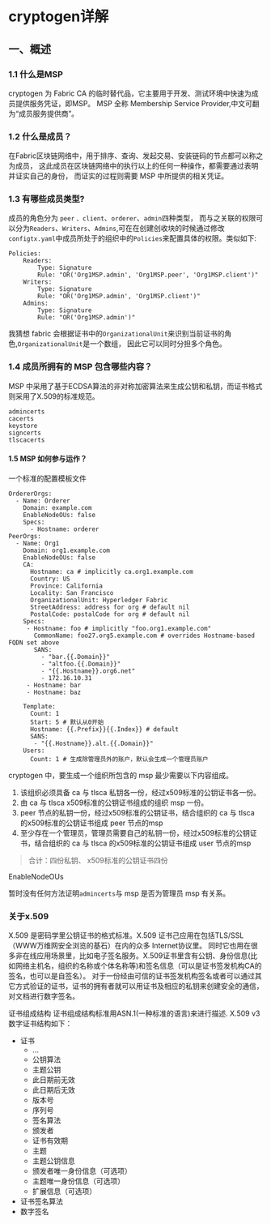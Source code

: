 # cryptogen详解

## 一、概述
### 1.1 什么是MSP
cryptogen 为 Fabric CA 的临时替代品，它主要用于开发、测试环境中快速为成员提供服务凭证，即MSP。
MSP 全称 Membership Service Provider,中文可翻为“成员服务提供商”。

### 1.2 什么是成员？
在Fabric区块链网络中，用于排序、查询、发起交易、安装链码的节点都可以称之为成员，
这此成员在区块链网络中的执行以上的任何一种操作，都需要通过表明并证实自己的身份，
而证实的过程则需要 MSP 中所提供的相关凭证。

### 1.3 有哪些成员类型?
成员的角色分为 `peer` `、client`、`orderer`、`admin`四种类型，
而与之关联的权限可以分为`Readers`、`Writers`、`Admins`,可在在创建创收块的时候通过修改
`configtx.yaml`中成员所处于的组织中的`Policies`来配置具体的权限。类似如下:
```
Policies:
    Readers:
        Type: Signature
        Rule: "OR('Org1MSP.admin', 'Org1MSP.peer', 'Org1MSP.client')"
    Writers:
        Type: Signature
        Rule: "OR('Org1MSP.admin', 'Org1MSP.client')"
    Admins:
        Type: Signature
        Rule: "OR('Org1MSP.admin')"
```
我猜想 fabric 会根据证书中的`OrganizationalUnit`来识别当前证书的角色,`OrganizationalUnit`是一个数组，
因此它可以同时分担多个角色。

### 1.4 成员所拥有的 MSP 包含哪些内容？
MSP 中采用了基于ECDSA算法的非对称加密算法来生成公钥和私钥，而证书格式则采用了X.509的标准规范。
```
admincerts
cacerts
keystore
signcerts
tlscacerts
```

#### 1.5 MSP 如何参与运作？


一个标准的配置模板文件
```
OrdererOrgs:
  - Name: Orderer
    Domain: example.com
    EnableNodeOUs: false
    Specs:
      - Hostname: orderer
PeerOrgs:
  - Name: Org1
    Domain: org1.example.com
    EnableNodeOUs: false
    CA:
      Hostname: ca # implicitly ca.org1.example.com
      Country: US
      Province: California
      Locality: San Francisco
      OrganizationalUnit: Hyperledger Fabric
      StreetAddress: address for org # default nil
      PostalCode: postalCode for org # default nil
    Specs:
     - Hostname: foo # implicitly "foo.org1.example.com"
       CommonName: foo27.org5.example.com # overrides Hostname-based FQDN set above
       SANS:
         - "bar.{{.Domain}}"
         - "altfoo.{{.Domain}}"
         - "{{.Hostname}}.org6.net"
         - 172.16.10.31
     - Hostname: bar
     - Hostname: baz

    Template:
      Count: 1
      Start: 5 # 默认从0开始
      Hostname: {{.Prefix}}{{.Index}} # default
      SANS:
       - "{{.Hostname}}.alt.{{.Domain}}"
    Users:
      Count: 1 # 生成除管理员外的账户，默认会生成一个管理员账户
```

cryptogen 中，要生成一个组织所包含的 msp 最少需要以下内容组成。
1. 该组织必须具备 ca 与 tlsca 私钥各一份，经过x509标准的公钥证书各一份。
2. 由 ca 与 tlsca x509标准的公钥证书组成的组织 msp 一份。
3. peer 节点的私钥一份，经过x509标准的公钥证书，结合组织的 ca 与 tlsca 的x509标准的公钥证书组成 peer 节点的msp
4. 至少存在一个管理员，管理员需要自己的私钥一份，经过x509标准的公钥证书，结合组织的 ca 与 tlsca 的x509标准的公钥证书组成 user 节点的msp
> 合计：四份私钥、 x509标准的公钥证书四份

EnableNodeOUs

暂时没有任何方法证明`admincerts`与 msp 是否为管理员 msp 有关系。

### 关于x.509
X.509 是密码学里公钥证书的格式标准。X.509 证书己应用在包括TLS/SSL（WWW万维网安全浏览的基石）在内的众多 Internet协议里。
同时它也用在很多非在线应用场景里，比如电子签名服务。X.509证书里含有公钥、身份信息(比如网络主机名，组织的名称或个体名称等)和签名信息（可以是证书签发机构CA的签名，也可以是自签名）。
对于一份经由可信的证书签发机构签名或者可以通过其它方式验证的证书，证书的拥有者就可以用证书及相应的私钥来创建安全的通信，对文档进行数字签名。

证书组成结构
证书组成结构标准用ASN.1(一种标准的语言)来进行描述. X.509 v3数字证书结构如下：
* 证书
  - ...
  - 公钥算法
  - 主题公钥
  - 此日期前无效
  - 此日期后无效
  - 版本号
  - 序列号
  - 签名算法
  - 颁发者
  - 证书有效期
  - 主题
  - 主题公钥信息
  - 颁发者唯一身份信息（可选项）
  - 主题唯一身份信息（可选项）
  - 扩展信息（可选项）
* 证书签名算法
* 数字签名

